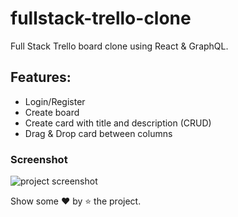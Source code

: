 # fullstack-trello-clone

Full Stack Trello board clone using React &amp; GraphQL.

## Features:

- Login/Register
- Create board
- Create card with title and description (CRUD)
- Drag & Drop card between columns

### Screenshot

<img alt="project screenshot" src="https://mir-s3-cdn-cf.behance.net/project_modules/max_1200/87d8c2125194285.61212de1e1f88.png" />

Show some ❤️ by ⭐ the project.
